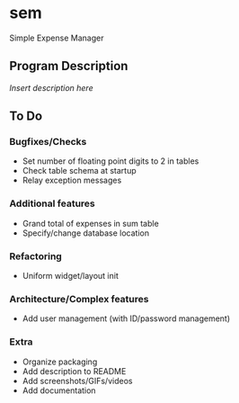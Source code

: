 # sem
Simple Expense Manager



## Program Description

*Insert description here*



## To Do

### Bugfixes/Checks
+ Set number of floating point digits to 2 in tables
+ Check table schema at startup
+ Relay exception messages

### Additional features
+ Grand total of expenses in sum table
+ Specify/change database location

### Refactoring
+ Uniform widget/layout init

### Architecture/Complex features
+ Add user management (with ID/password management)

### Extra
+ Organize packaging
+ Add description to README
+ Add screenshots/GIFs/videos
+ Add documentation
